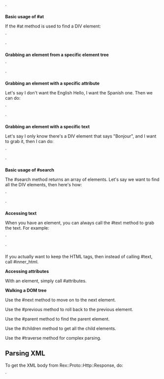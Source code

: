 `

**Basic usage of #at**

If the #at method is used to find a DIV element:

`

`

**Grabbing an element from a specific element tree**

`

`

**Grabbing an element with a specific attribute**

Let's say I don't want the English Hello, I want the Spanish one. Then we can do:

`

`

**Grabbing an element with a specific text**

Let's say I only know there's a DIV element that says "Bonjour", and I want to grab it, then I can do:

`

`

**Basic usage of #search**

The #search method returns an array of elements. Let's say we want to find all the DIV elements, then here's how:

`

`

**Accessing text**

When you have an element, you can always call the #text method to grab the text. For example:

`

`

If you actually want to keep the HTML tags, then instead of calling #text, call #inner_html.

**Accessing attributes**

With an element, simply call #attributes.

**Walking a DOM tree**

Use the #next method to move on to the next element.

Use the #previous method to roll back to the previous element.

Use the #parent method to find the parent element.

Use the #children method to get all the child elements.

Use the #traverse method for complex parsing.

## Parsing XML

To get the XML body from Rex::Proto::Http::Response, do:

`

